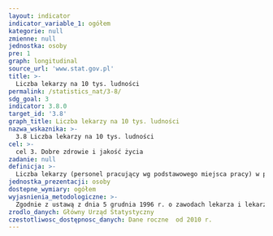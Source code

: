 ```yaml
---
layout: indicator
indicator_variable_1: ogółem
kategorie: null
zmienne: null
jednostka: osoby
pre: 1
graph: longitudinal
source_url: 'www.stat.gov.pl'
title: >-
  Liczba lekarzy na 10 tys. ludności
permalink: /statistics_nat/3-8/
sdg_goal: 3
indicator: 3.8.0
target_id: '3.8'
graph_title: Liczba lekarzy na 10 tys. ludności
nazwa_wskaznika: >-
  3.8 Liczba lekarzy na 10 tys. ludności
cel: >-
  cel 3. Dobre zdrowie i jakość życia
zadanie: null
definicja: >-
  Liczba lekarzy (personel pracujący wg podstawowego miejsca pracy) w przeliczeniu na 10 tys. ludności.
jednostka_prezentacji: osoby
dostepne_wymiary: ogółem
wyjasnienia_metodologiczne: >-
  Zgodnie z ustawą z dnia 5 grudnia 1996 r. o zawodach lekarza i lekarza dentysty (tekst jednolity: Dz. U. 2005 r. Nr 226 poz. 1943) lekarzem jest osoba posiadająca wymagane prawem kwalifikacje do wykonywania zawodu lekarza i wykonująca zawód, tj. udziela świadczeń zdrowotnych, w szczególności: bada stan zdrowia, rozpoznaje choroby i im zapobiega, prowadzi leczenie i rehabilitację chorych, udziela porad lekarskich, a także wydaje opinie i orzeczenia lekarskie. Zgodnie z w/w ustawą zawód lekarza może być wykonywany w różnych formach prawnych. Do lekarzy nie zaliczamy dentystów.Pracujący według podstawowego miejsca pracy - osoby pracujące w wymiarze pełnego etatu, w wymiarze godzin przekraczających pełny etat oraz w niepełnym wymiarze godzin w stosunku do czasu pracy określonego obowiązującymi przepisami dla danego rodzaju pracy. Osoby te, niezależnie od wymiaru czasu pracy, są liczone raz, według podstawowego miejsca zatrudnienia. Dane obejmują osoby pracujące z pacjentem, bez osób pracujących w NFZ, administracji państwowej, uczelniach wyższych  nie obejmują osób, pracujących w MON i MSW (do 2011 r. MSWiA).
zrodlo_danych: Główny Urząd Statystyczny
czestotliwosc_dostępnosc_danych: Dane roczne  od 2010 r.
---
```

